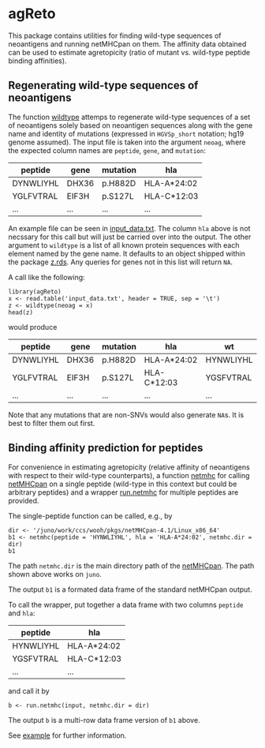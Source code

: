# agReto
This package contains utilities for finding wild-type sequences of neoantigens and running netMHCpan on them. The affinity data obtained can be used to estimate agretopicity (ratio of mutant vs. wild-type peptide binding affinities).

## Regenerating wild-type sequences of neoantigens

The function [wildtype](man/wildtype.Rd) attemps to regenerate wild-type sequences of a set of neoantigens solely based on neoantigen sequences along with the gene name and identity of mutations (expressed in `HGVSp_short` notation; hg19 genome assumed). The input file is taken into the argument `neoag`, where the expected column names are `peptide`, `gene`, and `mutation`:

| peptide     | gene  | mutation | hla         |
| ----------- | ----- | -------- | ----------- |
| DYNWLIYHL   | DHX36 | p.H882D  | HLA-A*24:02 |
| YGLFVTRAL   | EIF3H | p.S127L  | HLA-C*12:03 |
| ...         | ...   | ...      | ...         |

An example file can be seen in [input_data.txt](example/data/input_data.txt). The column `hla` above is not necssary for this call but will just be carried over into the output. The other argument to `wildtype` is a list of all known protein sequences with each element named by the gene name. It defaults to an object shipped within the package [z.rds](inst/extdata/z.rds). Any queries for genes not in this list will return `NA`. 

A call like the following:
```
library(agReto)
x <- read.table('input_data.txt', header = TRUE, sep = '\t')
z <- wildtype(neoag = x)
head(z)
```

would produce

| peptide     | gene  | mutation | hla         |     wt    |     
| ----------- | ----- | -------- | ----------- | --------- |
| DYNWLIYHL   | DHX36 | p.H882D  | HLA-A*24:02 | HYNWLIYHL | 
| YGLFVTRAL   | EIF3H | p.S127L  | HLA-C*12:03 | YGSFVTRAL |
| ...         | ...   | ...      | ...         | ...       |

Note that any mutations that are non-SNVs would also generate `NA`s. It is best to filter them out first.

## Binding affinity prediction for peptides

For convenience in estimating agretopicity (relative affinity of neoantigens with respect to their wild-type counterparts), a function [netmhc](man/netmhc.Rd) for calling [netMHCpan](https://services.healthtech.dtu.dk/services/NetMHCpan-4.1/) on a single peptide (wild-type in this context but could be arbitrary peptides) and a wrapper [run.netmhc](man/run.netmhc.Rd) for multiple peptides are provided. 

The single-peptide function can be called, e.g., by

```
dir <- '/juno/work/ccs/wooh/pkgs/netMHCpan-4.1/Linux_x86_64'
b1 <- netmhc(peptide = 'HYNWLIYHL', hla = 'HLA-A*24:02', netmhc.dir = dir)
b1
```
The path `netmhc.dir` is the main directory path of the [netMHCpan](https://services.healthtech.dtu.dk/services/NetMHCpan-4.1/). The path shown above works on `juno`.

The output `b1` is a formated data frame of the standard netMHCpan output.

To call the wrapper, put together a data frame with two columns `peptide` and `hla`:

| peptide   | hla         |
| --------- | ----------- |
| HYNWLIYHL | HLA-A*24:02 |
| YGSFVTRAL | HLA-C*12:03 |
| ...       | ...         |

and call it by

```
b <- run.netmhc(input, netmhc.dir = dir)
```

The output `b` is a multi-row data frame version of `b1` above.

See [example](example/run.R) for further information.
